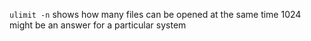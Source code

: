 `ulimit -n` shows how many files can be opened at the same time
1024 might be an answer for a particular system